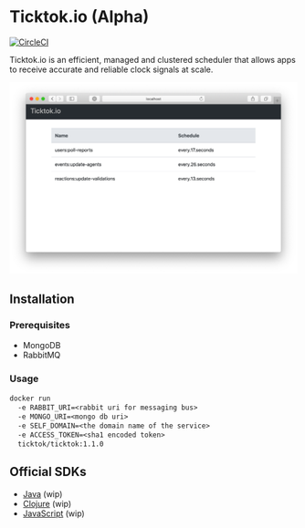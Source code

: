 # Ticktok.io (Alpha)
[![CircleCI](https://circleci.com/gh/ticktok-io/ticktok.io.svg?style=svg)](https://circleci.com/gh/ticktok-io/ticktok.io)

Ticktok.io is an efficient, managed and clustered scheduler that allows 
apps to receive accurate and reliable clock signals at scale. 

![screenshot](https://raw.githubusercontent.com/ticktok-io/brand/master/screenshots/screenshot_clocks_list.png)

## Installation
### Prerequisites
* MongoDB
* RabbitMQ

### Usage
```
docker run 
  -e RABBIT_URI=<rabbit uri for messaging bus>
  -e MONGO_URI=<mongo db uri>
  -e SELF_DOMAIN=<the domain name of the service>
  -e ACCESS_TOKEN=<sha1 encoded token>
  ticktok/ticktok:1.1.0 

```

## Official SDKs
* [Java](https://github.com/ticktok-io/ticktok-java-client) (wip)
* [Clojure](https://github.com/ticktok-io/ticktok-clojure-client) (wip)
* [JavaScript](https://github.com/ticktok-io/ticktok-js-client) (wip)
